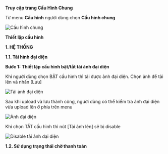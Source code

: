 **Truy cập trang Cấu Hình Chung**

Từ menu **Cấu hình** người dùng chọn **Cấu hình chung** 

![Cấu hình chung](https://user-images.githubusercontent.com/76998374/106358060-7100d680-633c-11eb-8ba7-2d4e4f049ed0.png)

**Thiết lập cấu hình**

**1. HỆ THỐNG**

**1.1. Tải hình đại diện**

**Bước 1:** **Thiết lập cấu hình bật/tắt tải ảnh đại diện**

Khi người dùng chọn BẬT cấu hình thì tải được ảnh đại diện. Chọn ảnh để tải lên và nhấn [Lưu]

![Tải ảnh đại diện](https://user-images.githubusercontent.com/76998374/106357907-a1944080-633b-11eb-88c8-6e59df6cb8fd.png)

Sau khi upload và lưu thành công, người dùng có thể kiểm tra ảnh đại diện vừa upload lên ở phía trên menu 

![Ảnh đại diện](https://user-images.githubusercontent.com/76998374/106358240-87f3f880-633d-11eb-803c-f583ad7b7337.png)

Khi chọn TẮT cấu hình thì nút [Tải ảnh lên] sẽ bị disable

![Disable tải ảnh đại diện](https://user-images.githubusercontent.com/76998374/106358355-52034400-633e-11eb-92a3-705a44eabb92.png)

**1.2. Sử dụng trạng thái chờ thanh toán**



